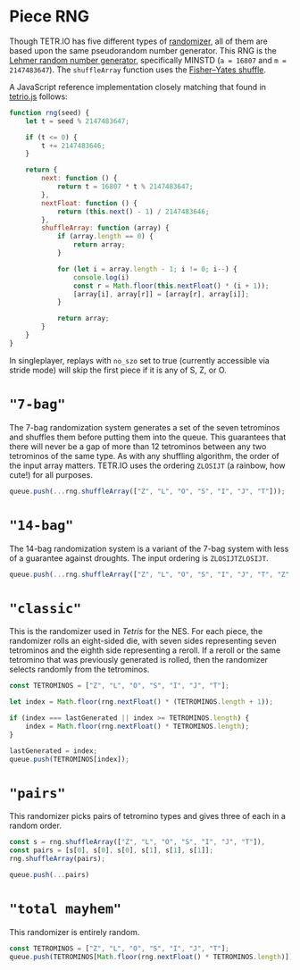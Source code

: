 # Piece RNG

Though TETR.IO has five different types of [randomizer](Room_Config.md#Bag-type), all of them are based upon the same pseudorandom number generator. This RNG is the [Lehmer random number generator](https://en.wikipedia.org/wiki/Lehmer_random_number_generator), specifically MINSTD (`a = 16807` and `m = 2147483647`). The `shuffleArray` function uses the [Fisher–Yates shuffle](https://en.wikipedia.org/wiki/Fisher%E2%80%93Yates_shuffle).

A JavaScript reference implementation closely matching that found in [tetrio.js](https://tetr.io/js/tetrio.js) follows:

```js
function rng(seed) {
    let t = seed % 2147483647;

    if (t <= 0) {
        t += 2147483646;
    }

    return {
        next: function () {
            return t = 16807 * t % 2147483647;
        },
        nextFloat: function () {
            return (this.next() - 1) / 2147483646;
        },
        shuffleArray: function (array) {
            if (array.length == 0) {
                return array;
            }

            for (let i = array.length - 1; i != 0; i--) {
                console.log(i)
                const r = Math.floor(this.nextFloat() * (i + 1));
                [array[i], array[r]] = [array[r], array[i]];
            }

            return array;
        }
    }
}
```

In singleplayer, replays with `no_szo` set to true (currently accessible via stride mode) will skip the first piece if it is any of S, Z, or O.

# `"7-bag"`

The 7-bag randomization system generates a set of the seven tetrominos and shuffles them before putting them into the queue. This guarantees that there will never be a gap of more than 12 tetrominos between any two tetrominos of the same type. As with any shuffling algorithm, the order of the input array matters. TETR.IO uses the ordering `ZLOSIJT` (a rainbow, how cute!) for all purposes.

```js
queue.push(...rng.shuffleArray(["Z", "L", "O", "S", "I", "J", "T"]));
```

# `"14-bag"`

The 14-bag randomization system is a variant of the 7-bag system with less of a guarantee against droughts. The input ordering is `ZLOSIJTZLOSIJT`.

```js
queue.push(...rng.shuffleArray(["Z", "L", "O", "S", "I", "J", "T", "Z", "L", "O", "S", "I", "J", "T"]));
```

# `"classic"`

This is the randomizer used in *Tetris* for the NES. For each piece, the randomizer rolls an eight-sided die, with seven sides representing seven tetrominos and the eighth side representing a reroll. If a reroll or the same tetromino that was previously generated is rolled, then the randomizer selects randomly from the tetrominos.

```js
const TETROMINOS = ["Z", "L", "O", "S", "I", "J", "T"];

let index = Math.floor(rng.nextFloat() * (TETROMINOS.length + 1));

if (index === lastGenerated || index >= TETROMINOS.length) {
    index = Math.floor(rng.nextFloat() * TETROMINOS.length);
}

lastGenerated = index;
queue.push(TETROMINOS[index]);
```

# `"pairs"`

This randomizer picks pairs of tetromino types and gives three of each in a random order.

```js
const s = rng.shuffleArray(["Z", "L", "O", "S", "I", "J", "T"]),
const pairs = [s[0], s[0], s[0], s[1], s[1], s[1]];
rng.shuffleArray(pairs);

queue.push(...pairs)
```

# `"total mayhem"`

This randomizer is entirely random. <!-- xD -->

```js
const TETROMINOS = ["Z", "L", "O", "S", "I", "J", "T"];
queue.push(TETROMINOS[Math.floor(rng.nextFloat() * TETROMINOS.length)]);
```